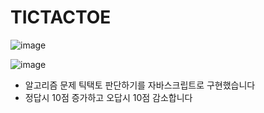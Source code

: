 # TICTACTOE

![image](https://github.com/user-attachments/assets/6fc64e65-7767-4381-a56c-c6340dea569d)

![image](https://github.com/user-attachments/assets/0189f0d0-06c0-480f-93fa-703986f4e140)

- 알고리즘 문제 틱택토 판단하기를 자바스크립트로 구현했습니다
- 정답시 10점 증가하고 오답시 10점 감소합니다
  
